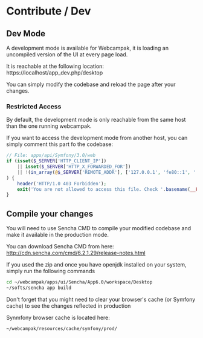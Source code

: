 # Contribute / Dev

## Dev Mode

A development mode is available for Webcampak, it is loading an uncompiled version of the UI at every page load.

It is reachable at the following location: https://localhost/app_dev.php/desktop

You can simply modify the codebase and reload the page after your changes.

### Restricted Access

By default, the development mode is only reachable from the same host than the one running webcampak. 

If you want to access the development mode from another host, you can simply comment this part fo the codebase:

```php
// File: apps/api/Symfony/3.0/web
if (isset($_SERVER['HTTP_CLIENT_IP'])
    || isset($_SERVER['HTTP_X_FORWARDED_FOR'])
    || !(in_array(@$_SERVER['REMOTE_ADDR'], ['127.0.0.1', 'fe80::1', '::1']) || php_sapi_name() === 'cli-server')
) {
    header('HTTP/1.0 403 Forbidden');
    exit('You are not allowed to access this file. Check '.basename(__FILE__).' for more information.');
}
```


## Compile your changes

You will need to use Sencha CMD to compile your modified codebase and make it available in the production mode.

You can download Sencha CMD from here: http://cdn.sencha.com/cmd/6.2.1.29/release-notes.html

If you used the zip and once you have openjdk installed on your system, simply run the following commands

```bash
cd ~/webcampak/apps/ui/Sencha/App6.0/workspace/Desktop
~/softs/sencha app build
```

Don't forget that you might need to clear your browser's cache (or Symfony cache) to see the changes reflected in production

Synmfony browser cache is located here:  

```bash
~/webcampak/resources/cache/symfony/prod/
```